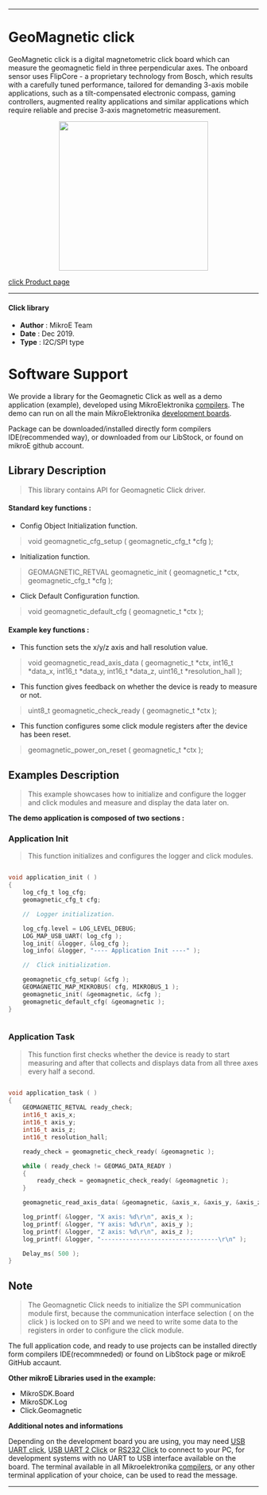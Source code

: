 

---
# GeoMagnetic click

GeoMagnetic click is a digital magnetometric click board which can measure the geomagnetic field in three perpendicular axes. The onboard sensor uses FlipCore - a proprietary technology from Bosch, which results with a carefully tuned performance, tailored for demanding 3-axis mobile applications, such as a tilt-compensated electronic compass, gaming controllers, augmented reality applications and similar applications which require reliable and precise 3-axis magnetometric measurement.

<p align="center">
  <img src="https://download.mikroe.com/images/click_for_ide/geomagnetic_click.png" height=300px>
</p>

[click Product page](https://www.mikroe.com/geomagnetic-click)

---


#### Click library 

- **Author**        : MikroE Team
- **Date**          : Dec 2019.
- **Type**          : I2C/SPI type


# Software Support

We provide a library for the Geomagnetic Click 
as well as a demo application (example), developed using MikroElektronika 
[compilers](https://shop.mikroe.com/compilers). 
The demo can run on all the main MikroElektronika [development boards](https://shop.mikroe.com/development-boards).

Package can be downloaded/installed directly form compilers IDE(recommended way), or downloaded from our LibStock, or found on mikroE github account. 

## Library Description

> This library contains API for Geomagnetic Click driver.

#### Standard key functions :

- Config Object Initialization function.
> void geomagnetic_cfg_setup ( geomagnetic_cfg_t *cfg ); 
 
- Initialization function.
> GEOMAGNETIC_RETVAL geomagnetic_init ( geomagnetic_t *ctx, geomagnetic_cfg_t *cfg );

- Click Default Configuration function.
> void geomagnetic_default_cfg ( geomagnetic_t *ctx );


#### Example key functions :

- This function sets the x/y/z axis and hall resolution value.
> void geomagnetic_read_axis_data ( geomagnetic_t *ctx, int16_t *data_x, int16_t *data_y, 
  int16_t *data_z, uint16_t *resolution_hall );
 
- This function gives feedback on whether the device is ready to measure or not.
> uint8_t geomagnetic_check_ready ( geomagnetic_t *ctx );

- This function configures some click module registers after the device has been reset.
> geomagnetic_power_on_reset ( geomagnetic_t *ctx );

## Examples Description

> This example showcases how to initialize and configure the logger and click modules and
  measure and display the data later on. 

**The demo application is composed of two sections :**

### Application Init 

> This function initializes and configures the logger and click modules. 

```c

void application_init ( )
{
    log_cfg_t log_cfg;
    geomagnetic_cfg_t cfg;

    //  Logger initialization.

    log_cfg.level = LOG_LEVEL_DEBUG;
    LOG_MAP_USB_UART( log_cfg );
    log_init( &logger, &log_cfg );
    log_info( &logger, "---- Application Init ----" );

    //  Click initialization.

    geomagnetic_cfg_setup( &cfg );
    GEOMAGNETIC_MAP_MIKROBUS( cfg, MIKROBUS_1 );
    geomagnetic_init( &geomagnetic, &cfg );
    geomagnetic_default_cfg( &geomagnetic );
}
  
```

### Application Task

> This function first checks whether the device is ready to start measuring and after that
  collects and displays data from all three axes every half a second. 

```c

void application_task ( )
{
    GEOMAGNETIC_RETVAL ready_check;
    int16_t axis_x;
    int16_t axis_y;
    int16_t axis_z;
    int16_t resolution_hall;

    ready_check = geomagnetic_check_ready( &geomagnetic );

    while ( ready_check != GEOMAG_DATA_READY )
    {
        ready_check = geomagnetic_check_ready( &geomagnetic );
    }

    geomagnetic_read_axis_data( &geomagnetic, &axis_x, &axis_y, &axis_z, &resolution_hall );

    log_printf( &logger, "X axis: %d\r\n", axis_x );
    log_printf( &logger, "Y axis: %d\r\n", axis_y );
    log_printf( &logger, "Z axis: %d\r\n", axis_z );
    log_printf( &logger, "---------------------------------\r\n" );

    Delay_ms( 500 );
} 

```

## Note

> The Geomagnetic Click needs to initialize the SPI communication module first, because the
  communication interface selection ( on the click ) is locked on to SPI and we need to write
  some data to the registers in order to configure the click module.

The full application code, and ready to use projects can be  installed directly form compilers IDE(recommneded) or found on LibStock page or mikroE GitHub accaunt.

**Other mikroE Libraries used in the example:** 

- MikroSDK.Board
- MikroSDK.Log
- Click.Geomagnetic

**Additional notes and informations**

Depending on the development board you are using, you may need 
[USB UART click](https://shop.mikroe.com/usb-uart-click), 
[USB UART 2 Click](https://shop.mikroe.com/usb-uart-2-click) or 
[RS232 Click](https://shop.mikroe.com/rs232-click) to connect to your PC, for 
development systems with no UART to USB interface available on the board. The 
terminal available in all Mikroelektronika 
[compilers](https://shop.mikroe.com/compilers), or any other terminal application 
of your choice, can be used to read the message.



---
